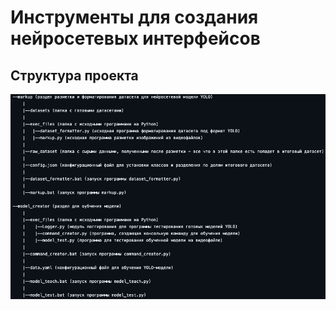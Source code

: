 # Инструменты для создания нейросетевых интерфейсов

## Структура проекта
![структура](./imgs/struct.png)

